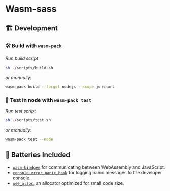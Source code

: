 # Wasm-sass

## 🏗 Development

### 🛠️ Build with `wasm-pack`

_Run build script_
```bash
sh ./scripts/build.sh
```

_or manually:_
```bash
wasm-pack build --target nodejs --scope jonshort
```

### 🔬 Test in node with `wasm-pack test`

_Run test script_
```bash
sh ./scripts/test.sh
```

_or manually:_
```bash
wasm-pack test --node
```

## 🔋 Batteries Included

* [`wasm-bindgen`](https://github.com/rustwasm/wasm-bindgen) for communicating
  between WebAssembly and JavaScript.
* [`console_error_panic_hook`](https://github.com/rustwasm/console_error_panic_hook)
  for logging panic messages to the developer console.
* [`wee_alloc`](https://github.com/rustwasm/wee_alloc), an allocator optimized
  for small code size.
